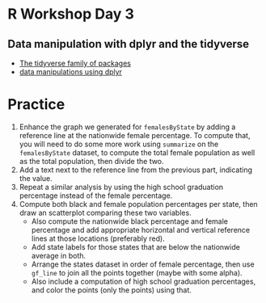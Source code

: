 # R Workshop Day 3

## Data manipulation with dplyr and the tidyverse

- [The tidyverse family of packages](../morsels/tidyverse.md)
- [data manipulations using dplyr](../morsels/dplyr.md)

# Practice

1. Enhance the graph we generated for `femalesByState` by adding a reference line at the nationwide female percentage. To compute that, you will need to do some more work using `summarize` on the `femalesByState` dataset, to compute the total female population as well as the total population, then divide the two.
2. Add a text next to the reference line from the previous part, indicating the value.
3. Repeat a similar analysis by using the high school graduation percentage instead of the female percentage.
4. Compute both black and female population percentages per state, then draw an scatterplot comparing these two variables.
    - Also compute the nationwide black percentage and female percentage and add appropriate horizontal and vertical reference lines at those locations (preferably red).
    - Add state labels for those states that are below the nationwide average in both.
    - Arrange the states dataset in order of female percentage, then use `gf_line` to join all the points together (maybe with some alpha).
    - Also include a computation of high school graduation percentages, and color the points (only the points) using that.
